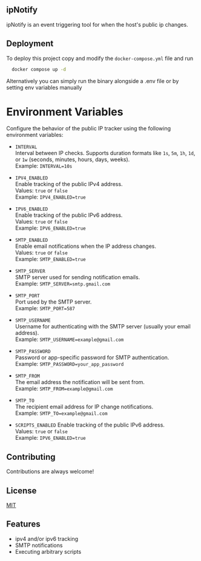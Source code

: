 ## ipNotify

ipNotify is an event triggering tool for when the host's public ip changes.

## Deployment

To deploy this project copy and modify the `docker-compose.yml` file and run

```bash
  docker compose up -d
```

Alternatively you can simply run the binary alongside a .env file or by setting env variables manually

# Environment Variables

Configure the behavior of the public IP tracker using the following environment variables:

- `INTERVAL`  
  Interval between IP checks. Supports duration formats like `1s`, `5m`, `1h`, `1d`, or `1w` (seconds, minutes, hours, days, weeks).  
  Example: `INTERVAL=10s`

- `IPV4_ENABLED`  
  Enable tracking of the public IPv4 address.  
  Values: `true` or `false`  
  Example: `IPV4_ENABLED=true`

- `IPV6_ENABLED`  
  Enable tracking of the public IPv6 address.  
  Values: `true` or `false`  
  Example: `IPV6_ENABLED=true`

- `SMTP_ENABLED`  
  Enable email notifications when the IP address changes.  
  Values: `true` or `false`  
  Example: `SMTP_ENABLED=true`

- `SMTP_SERVER`  
  SMTP server used for sending notification emails.  
  Example: `SMTP_SERVER=smtp.gmail.com`

- `SMTP_PORT`  
  Port used by the SMTP server.  
  Example: `SMTP_PORT=587`

- `SMTP_USERNAME`  
  Username for authenticating with the SMTP server (usually your email address).  
  Example: `SMTP_USERNAME=example@gmail.com`

- `SMTP_PASSWORD`  
  Password or app-specific password for SMTP authentication.  
  Example: `SMTP_PASSWORD=your_app_password`

- `SMTP_FROM`  
  The email address the notification will be sent from.  
  Example: `SMTP_FROM=example@gmail.com`

- `SMTP_TO`  
  The recipient email address for IP change notifications.  
  Example: `SMTP_TO=example@gmail.com`

- `SCRIPTS_ENABLED`
  Enable tracking of the public IPv6 address.  
  Values: `true` or `false`  
  Example: `IPV6_ENABLED=true`

## Contributing

Contributions are always welcome!

## License

[MIT](https://choosealicense.com/licenses/mit/)

## Features

- ipv4 and/or ipv6 tracking
- SMTP notifications
- Executing arbitrary scripts
